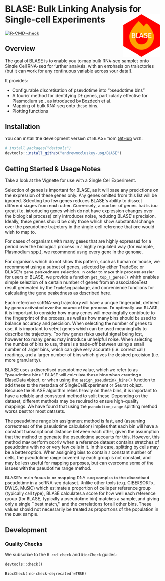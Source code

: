 
<!-- README.md is generated from README.Rmd. Please edit that file -->

# BLASE: Bulk Linking Analysis for Single-cell Experiments <a href="man/figures/logo.png"><img src="man/figures/logo.png" align="right" height="138" /></a>

<!-- badges: start -->

[![R-CMD-check](https://github.com/andrewmccluskey-uog/BLASE/actions/workflows/R-CMD-check.yaml/badge.svg)](https://github.com/andrewmccluskey-uog/BLASE/actions/workflows/R-CMD-check.yaml)
<!-- badges: end -->

## Overview

The goal of BLASE is to enable you to map bulk RNA-seq samples onto
Single Cell RNA-seq for further analysis, with an emphasis on
trajectories (but it can work for any continuous variable across your
data!).

It provides:

- Configurable discretisation of pseudotime into “pseudotime bins”  
- A fourier method for identifying DE genes, particularly effective for
  Plasmodium sp., as introduced by Bozdech et al.  
- Mapping of bulk RNA-seq onto these bins.  
- Plotting functions

## Installation

You can install the development version of BLASE from
[GitHub](https://github.com/) with:

``` r
# install.packages("devtools")
devtools::install_github("andrewmccluskey-uog/BLASE")
```

## Getting Started & Usage Notes

Take a look at the Vignette for use with a Single Cell Experiment.

Selection of genes is important for BLASE, as it will base any predictions on the expression of these genes only. Any genes omitted from this list will be ignored. Selecting too few genes reduces BLASE's ability to dissect different stages from each other. Conversely, a number of genes that is too great (i.e. introducing genes which do not have expression changes over the biological process) only introduces noise, reducing BLASE's precision. Ideally, these genes should be only those which show substantial change over the pseudotime trajectory in the single-cell reference that one would wish to map to.

For cases of organisms with many genes that are highly expressed for a period over the biological process in a highly regulated way (for example, Plasmodium spp.), we recommend using every gene in the genome. 

For organisms which do not show this pattern, such as human or mouse, we recommend using a subset of genes, selected by either TradeSeq or BLASE's gene peakedness selection. In order to make this process easier for users of BLASE, we provide a function `get_top_n_genes()` which enables simple selection of a certain number of genes from an associationTest result generated by the `TradeSeq` package, and convenience functions for calculating the gene peakedness as described here.

Each reference scRNA-seq trajectory will have a unique fingerprint, defined by genes activated over the course of the process. To optimally use BLASE, it is important to consider how many genes will meaningfully contribute to the fingerprint of the process, as well as how many bins should be used to balance accuracy and precision. When selecting the number of genes to use, it is important to select genes which can be used meaningfully to describe the trajectory. Too few genes risks useful signal being lost, however too many genes may introduce  unhelpful noise. When selecting the number of bins to use, there is a trade-off between using a small number of larger bins, which can give very accurate (i.e. correct call) readings, and a larger number of bins which gives the desired precision (i.e. more granularity). 

BLASE uses a discretised pseudotime value, which we refer to as "pseudotime bins." BLASE will calculate these bins when creating a BlaseData object, or when using the `assign_pseudotim\_bins()` function to add these to the metadata of SingleCellExperiment or Seurat object. Because the BLASE algorithm relies heavily on these bins, it is important to have a reliable and consistent method to split these. Depending on the dataset, different methods may be required to ensure high-quality mappings. We have found that using the `pseudotime_range` splitting method works best for most datasets.

The pseudotime range bin assignment method is fast, and (assuming correctness of the pseudotime calculation) implies that each bin will have a constant transcriptional distance between each other, given the assumption that the method to generate the pseudotime accounts for this.
However, this method may perform poorly when a reference dataset contains stretches of pseudotime with no or very few cells in it. In this case, splitting by cells may be a better option.
When assigning bins to contain a constant number of cells, the pseudotime range covered by each group is not constant, and may be less useful for mapping purposes, but can overcome some of the issues with the pseudotime range method.

BLASE's main focus is on mapping RNA-seq samples to the discretised pseudotime in a scRNA-seq dataset. Unlike other tools (e.g. CIBERSORTx, DWLS, MuSiC) which estimate a proportion of cells per reference group (typically cell type), BLASE calculates a score for how well each reference group (for BLASE, typically a pseudotime bin) matches a sample, and giving only a single ``best match,'' and the correlations for all other bins. These values should not necessarily be treated as proportions of the population in the bulk sample.

## Development

### Quality Checks

We subscribe to the `R cmd check` and `BiocCheck` guides:

```
devtools::check()
```

```
BiocCheck(`no-check-deprecated`=TRUE)
```
